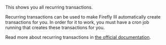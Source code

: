 This shows you all recurring transactions.

Recurring transactions can be used to make Firefly III automatically create transactions for you. In order for it to work, you must have a cron job running that creates these transactions for you.

Read more about recurring transactions in [the official documentation](https://firefly-iii.readthedocs.io/en/latest/advanced/recurring.html).